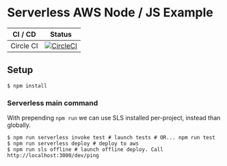 Serverless AWS Node / JS Example
================================

| CI / CD | Status |
| ------- | ------ |
| Circle CI | [![CircleCI](https://circleci.com/gh/sineverba/serverless-aws-js.svg?style=svg)](https://circleci.com/gh/sineverba/serverless-aws-js)

## Setup

```shell
$ npm install
```

### Serverless main command

With prepending `npm run` we can use SLS installed per-project, instead than globally.

```shell
$ npm run serverless invoke test # launch tests # OR... npm run test
$ npm run serverless deploy # deploy to aws
$ npm run sls offline # launch offline deploy. Call http://localhost:3000/dev/ping
```